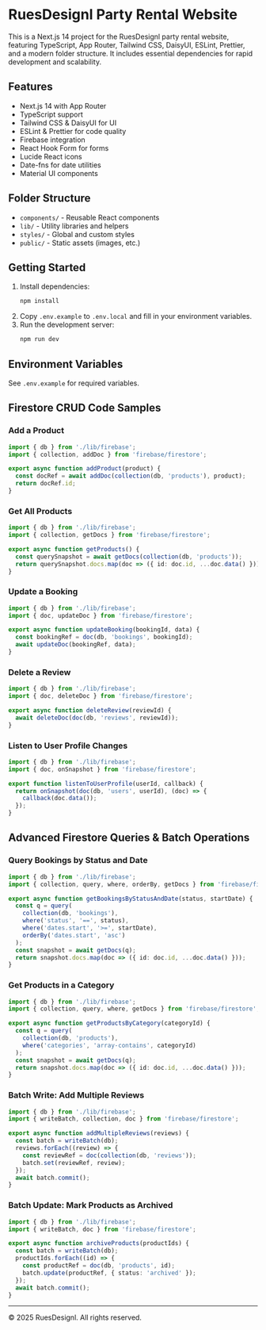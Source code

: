 # RuesDesignl Party Rental Website

This is a Next.js 14 project for the RuesDesignl party rental website, featuring TypeScript, App Router, Tailwind CSS, DaisyUI, ESLint, Prettier, and a modern folder structure. It includes essential dependencies for rapid development and scalability.

## Features
- Next.js 14 with App Router
- TypeScript support
- Tailwind CSS & DaisyUI for UI
- ESLint & Prettier for code quality
- Firebase integration
- React Hook Form for forms
- Lucide React icons
- Date-fns for date utilities
- Material UI components

## Folder Structure
- `components/` - Reusable React components
- `lib/` - Utility libraries and helpers
- `styles/` - Global and custom styles
- `public/` - Static assets (images, etc.)

## Getting Started
1. Install dependencies:
   ```sh
   npm install
   ```
2. Copy `.env.example` to `.env.local` and fill in your environment variables.
3. Run the development server:
   ```sh
   npm run dev
   ```

## Environment Variables
See `.env.example` for required variables.

## Firestore CRUD Code Samples

### Add a Product
```ts
import { db } from './lib/firebase';
import { collection, addDoc } from 'firebase/firestore';

export async function addProduct(product) {
  const docRef = await addDoc(collection(db, 'products'), product);
  return docRef.id;
}
```

### Get All Products
```ts
import { db } from './lib/firebase';
import { collection, getDocs } from 'firebase/firestore';

export async function getProducts() {
  const querySnapshot = await getDocs(collection(db, 'products'));
  return querySnapshot.docs.map(doc => ({ id: doc.id, ...doc.data() }));
}
```

### Update a Booking
```ts
import { db } from './lib/firebase';
import { doc, updateDoc } from 'firebase/firestore';

export async function updateBooking(bookingId, data) {
  const bookingRef = doc(db, 'bookings', bookingId);
  await updateDoc(bookingRef, data);
}
```

### Delete a Review
```ts
import { db } from './lib/firebase';
import { doc, deleteDoc } from 'firebase/firestore';

export async function deleteReview(reviewId) {
  await deleteDoc(doc(db, 'reviews', reviewId));
}
```

### Listen to User Profile Changes
```ts
import { db } from './lib/firebase';
import { doc, onSnapshot } from 'firebase/firestore';

export function listenToUserProfile(userId, callback) {
  return onSnapshot(doc(db, 'users', userId), (doc) => {
    callback(doc.data());
  });
}
```

## Advanced Firestore Queries & Batch Operations

### Query Bookings by Status and Date
```ts
import { db } from './lib/firebase';
import { collection, query, where, orderBy, getDocs } from 'firebase/firestore';

export async function getBookingsByStatusAndDate(status, startDate) {
  const q = query(
    collection(db, 'bookings'),
    where('status', '==', status),
    where('dates.start', '>=', startDate),
    orderBy('dates.start', 'asc')
  );
  const snapshot = await getDocs(q);
  return snapshot.docs.map(doc => ({ id: doc.id, ...doc.data() }));
}
```

### Get Products in a Category
```ts
import { db } from './lib/firebase';
import { collection, query, where, getDocs } from 'firebase/firestore';

export async function getProductsByCategory(categoryId) {
  const q = query(
    collection(db, 'products'),
    where('categories', 'array-contains', categoryId)
  );
  const snapshot = await getDocs(q);
  return snapshot.docs.map(doc => ({ id: doc.id, ...doc.data() }));
}
```

### Batch Write: Add Multiple Reviews
```ts
import { db } from './lib/firebase';
import { writeBatch, collection, doc } from 'firebase/firestore';

export async function addMultipleReviews(reviews) {
  const batch = writeBatch(db);
  reviews.forEach((review) => {
    const reviewRef = doc(collection(db, 'reviews'));
    batch.set(reviewRef, review);
  });
  await batch.commit();
}
```

### Batch Update: Mark Products as Archived
```ts
import { db } from './lib/firebase';
import { writeBatch, doc } from 'firebase/firestore';

export async function archiveProducts(productIds) {
  const batch = writeBatch(db);
  productIds.forEach((id) => {
    const productRef = doc(db, 'products', id);
    batch.update(productRef, { status: 'archived' });
  });
  await batch.commit();
}
```

---

© 2025 RuesDesignl. All rights reserved.
